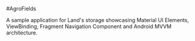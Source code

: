 #AgroFields

A sample application for Land's storage showcasing Material UI Elements, ViewBinding, Fragment Navigation Component and Android MVVM architecture.

